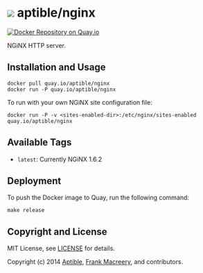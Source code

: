 # ![](https://gravatar.com/avatar/11d3bc4c3163e3d238d558d5c9d98efe?s=64) aptible/nginx

[![Docker Repository on Quay.io](https://quay.io/repository/aptible/nginx/status)](https://quay.io/repository/aptible/nginx)

NGiNX HTTP server.

## Installation and Usage

    docker pull quay.io/aptible/nginx
    docker run -P quay.io/aptible/nginx

To run with your own NGiNX site configuration file:

    docker run -P -v <sites-enabled-dir>:/etc/nginx/sites-enabled quay.io/aptible/nginx

## Available Tags

* `latest`: Currently NGiNX 1.6.2

## Deployment

To push the Docker image to Quay, run the following command:

    make release

## Copyright and License

MIT License, see [LICENSE](LICENSE.md) for details.

Copyright (c) 2014 [Aptible](https://www.aptible.com), [Frank Macreery](https://github.com/fancyremarker), and contributors.
